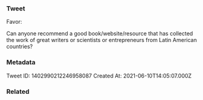 ### Tweet
Favor:

Can anyone recommend a good book/website/resource that has collected the work of great writers or scientists or entrepreneurs from Latin American countries?

### Metadata
Tweet ID: 1402990212246958087
Created At: 2021-06-10T14:05:07.000Z

### Related


